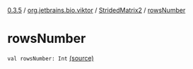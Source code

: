 [0.3.5](../../index.md) / [org.jetbrains.bio.viktor](../index.md) / [StridedMatrix2](index.md) / [rowsNumber](.)

# rowsNumber

`val rowsNumber: Int` [(source)](https://github.com/JetBrains-Research/viktor/blob/0.3.5/src/main/kotlin/org/jetbrains/bio/viktor/StridedMatrix2.kt#L14)